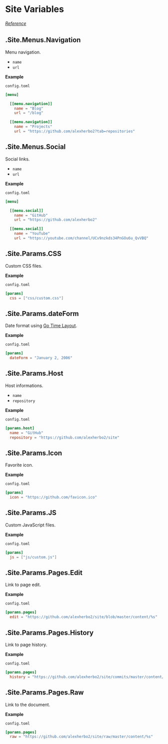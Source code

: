 # Site Variables

###### [Reference]

## .Site.Menus.Navigation

Menu navigation.

- `name`
- `url`

**Example**

`config.toml`

``` toml
[menu]

  [[menu.navigation]]
    name = "Blog"
    url = "/blog"

  [[menu.navigation]]
    name = "Projects"
    url = "https://github.com/alexherbo2?tab=repositories"
```

## .Site.Menus.Social

Social links.

- `name`
- `url`

**Example**

`config.toml`

``` toml
[menu]

  [[menu.social]]
    name = "GitHub"
    url = "https://github.com/alexherbo2"

  [[menu.social]]
    name = "YouTube"
    url = "https://youtube.com/channel/UCv9nzkds34PnGOu6u_QvVBQ"
```

## .Site.Params.CSS

Custom CSS files.

**Example**

`config.toml`

``` toml
[params]
  css = ["css/custom.css"]
```

## .Site.Params.dateForm

Date format using [Go Time Layout].

**Example**

`config.toml`

``` toml
[params]
  dateForm = "January 2, 2006"
```

## .Site.Params.Host

Host informations.

- `name`
- `repository`

**Example**

`config.toml`

``` toml
[params.host]
  name = "GitHub"
  repository = "https://github.com/alexherbo2/site"
```

## .Site.Params.Icon

Favorite icon.

**Example**

`config.toml`

``` toml
[params]
  icon = "https://github.com/favicon.ico"
```

## .Site.Params.JS

Custom JavaScript files.

**Example**

`config.toml`

``` toml
[params]
  js = ["js/custom.js"]
```

## .Site.Params.Pages.Edit

Link to page edit.

**Example**

`config.toml`

``` toml
[params.pages]
  edit = "https://github.com/alexherbo2/site/blob/master/content/%s"
```

## .Site.Params.Pages.History

Link to page history.

**Example**

`config.toml`

``` toml
[params.pages]
  history = "https://github.com/alexherbo2/site/commits/master/content/%s"
```

## .Site.Params.Pages.Raw

Link to the document.

**Example**

`config.toml`

``` toml
[params.pages]
  raw = "https://github.com/alexherbo2/site/raw/master/content/%s"
```

[Reference]: https://gohugo.io/variables/site
[Go Time Layout]: https://golang.org/pkg/time#pkg-constants
